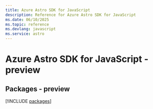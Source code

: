 ```yaml
---
title: Azure Astro SDK for JavaScript
description: Reference for Azure Astro SDK for JavaScript
ms.date: 06/10/2025
ms.topic: reference
ms.devlang: javascript
ms.service: astro
---
```

# Azure Astro SDK for JavaScript - preview
## Packages - preview
[!INCLUDE [packages](astro-index.md)]